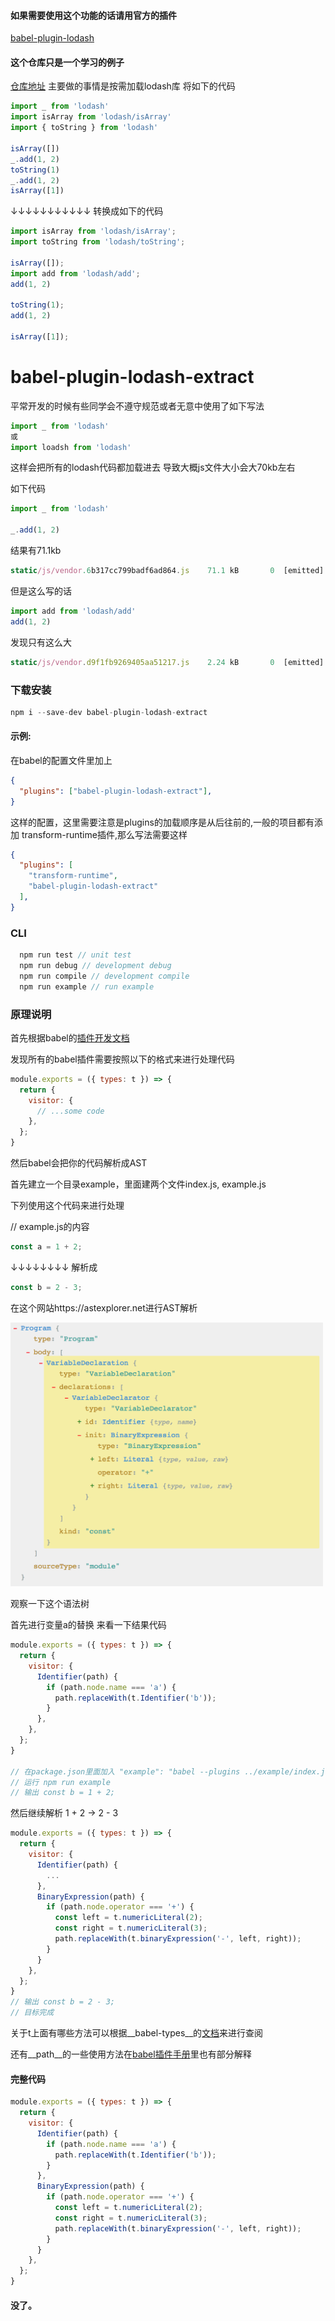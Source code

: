 #### 如果需要使用这个功能的话请用官方的插件
[babel-plugin-lodash](https://github.com/lodash/babel-plugin-lodash "MarkDown")
#### 这个仓库只是一个学习的例子

[仓库地址](https://github.com/AfterThreeYears/babel-plugin-lodash-extract "MarkDown")
主要做的事情是按需加载lodash库
将如下的代码
```javascript
import _ from 'lodash'
import isArray from 'lodash/isArray'
import { toString } from 'lodash'

isArray([])
_.add(1, 2)
toString(1)
_.add(1, 2)
isArray([1])
```
↓↓↓↓↓↓↓↓↓↓↓ 转换成如下的代码
```javascript
import isArray from 'lodash/isArray';
import toString from 'lodash/toString';

isArray([]);
import add from 'lodash/add';
add(1, 2)

toString(1);
add(1, 2)

isArray([1]);
```

# babel-plugin-lodash-extract
平常开发的时候有些同学会不遵守规范或者无意中使用了如下写法
```javascript
import _ from 'lodash'
或
import loadsh from 'lodash'
```
这样会把所有的lodash代码都加载进去
导致大概js文件大小会大70kb左右

如下代码
```javascript
import _ from 'lodash'

_.add(1, 2)

```
结果有71.1kb
```javascript
static/js/vendor.6b317cc799badf6ad864.js    71.1 kB       0  [emitted]  vendor
```

但是这么写的话
```javascript
import add from 'lodash/add'
add(1, 2)
```

发现只有这么大
```javascript
static/js/vendor.d9f1fb9269405aa51217.js    2.24 kB       0  [emitted]  vendor
```

### 下载安装 
``` javascript
npm i --save-dev babel-plugin-lodash-extract
```

#### 示例:  
在babel的配置文件里加上
```json
{
  "plugins": ["babel-plugin-lodash-extract"],
}
```
这样的配置，这里需要注意是plugins的加载顺序是从后往前的,一般的项目都有添加
transform-runtime插件,那么写法需要这样
```json
{
  "plugins": [
    "transform-runtime",
    "babel-plugin-lodash-extract"
  ],
}
```
### CLI
```javascript
  npm run test // unit test
  npm run debug // development debug
  npm run compile // development compile
  npm run example // run example
```

### 原理说明

首先根据babel的[插件开发文档](https://github.com/jamiebuilds/babel-handbook/blob/master/translations/en/plugin-handbook.md "Markdown")

发现所有的babel插件需要按照以下的格式来进行处理代码
```javascript
module.exports = ({ types: t }) => {
  return {
    visitor: {
      // ...some code
    },
  };
}
```
然后babel会把你的代码解析成AST

首先建立一个目录example，里面建两个文件index.js, example.js

下列使用这个代码来进行处理

// example.js的内容
```javascript
const a = 1 + 2;
```
↓↓↓↓↓↓↓↓
解析成
```javascript
const b = 2 - 3;
```
在这个网站https://astexplorer.net进行AST解析

<img src="https://raw.githubusercontent.com/AfterThreeYears/babel-plugin-lodash-extract/master/images/AST.png" width="500" />

观察一下这个语法树

首先进行变量a的替换
来看一下结果代码
```javascript
module.exports = ({ types: t }) => {
  return {
    visitor: {
      Identifier(path) {
        if (path.node.name === 'a') {
          path.replaceWith(t.Identifier('b'));
        }
      },
    },
  };
}

// 在package.json里面加入 "example": "babel --plugins ../example/index.js ./example/example.js"
// 运行 npm run example
// 输出 const b = 1 + 2;
```

然后继续解析 1 + 2 -> 2 - 3
```javascript
module.exports = ({ types: t }) => {
  return {
    visitor: {
      Identifier(path) {
        ...
      },
      BinaryExpression(path) {
        if (path.node.operator === '+') {
          const left = t.numericLiteral(2);
          const right = t.numericLiteral(3);
          path.replaceWith(t.binaryExpression('-', left, right));
        }
      }
    },
  };
}
// 输出 const b = 2 - 3;
// 目标完成
```
关于t上面有哪些方法可以根据__babel-types__的[文档](https://babeljs.io/docs/core-packages/babel-types/#binaryexpression "Markdown")来进行查阅

还有__path__的一些使用方法在[babel插件手册](https://github.com/jamiebuilds/babel-handbook/blob/master/translations/en/plugin-handbook.md "Markdown")里也有部分解释

#### 完整代码
```javascript
module.exports = ({ types: t }) => {
  return {
    visitor: {
      Identifier(path) {
        if (path.node.name === 'a') {
          path.replaceWith(t.Identifier('b'));
        }
      },
      BinaryExpression(path) {
        if (path.node.operator === '+') {
          const left = t.numericLiteral(2);
          const right = t.numericLiteral(3);
          path.replaceWith(t.binaryExpression('-', left, right));
        }
      }
    },
  };
}
```

#### 没了。
